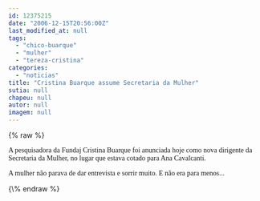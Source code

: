 ```yaml
---
id: 12375215
date: "2006-12-15T20:56:00Z"
last_modified_at: null
tags:
  - "chico-buarque"
  - "mulher"
  - "tereza-cristina"
categories:
  - "noticias"
title: "Cristina Buarque assume Secretaria da Mulher"
sutia: null
chapeu: null
autor: null
imagem: null
---
```

{\% raw %}
<p><P><FONT face=Verdana>A pesquisadora da Fundaj Cristina Buarque foi anunciada hoje como nova dirigente da Secretaria da Mulher, no lugar que estava cotado para Ana Cavalcanti.</FONT></P></p>
<p><P><FONT face=Verdana>A mulher não parava de dar entrevista e sorrir muito. E não era para menos...</FONT></P> </p>
{\% endraw %}